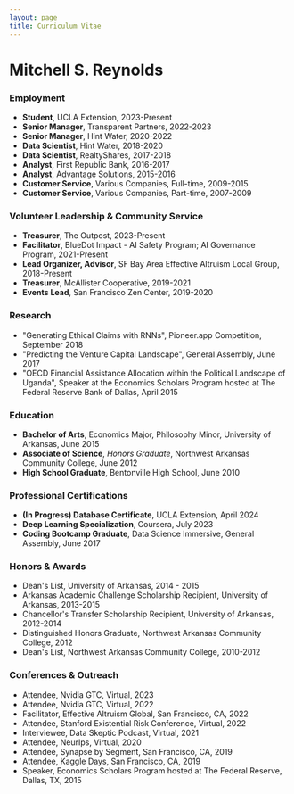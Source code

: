 ```yaml
---
layout: page
title: Curriculum Vitae
---
```

# Mitchell S. Reynolds

### Employment
- **Student**, UCLA Extension, 2023-Present
- **Senior Manager**, Transparent Partners, 2022-2023
- **Senior Manager**, Hint Water, 2020-2022
- **Data Scientist**, Hint Water, 2018-2020
- **Data Scientist**, RealtyShares, 2017-2018
- **Analyst**, First Republic Bank, 2016-2017
- **Analyst**, Advantage Solutions, 2015-2016
- **Customer Service**, Various Companies, Full-time, 2009-2015
- **Customer Service**, Various Companies, Part-time, 2007-2009

### Volunteer Leadership & Community Service
- **Treasurer**, The Outpost, 2023-Present
- **Facilitator**, BlueDot Impact - AI Safety Program; AI Governance Program, 2021-Present
- **Lead Organizer, Advisor**, SF Bay Area Effective Altruism Local Group, 2018-Present
- **Treasurer**, McAllister Cooperative, 2019-2021
- **Events Lead**, San Francisco Zen Center, 2019-2020

### Research
- "Generating Ethical Claims with RNNs", Pioneer.app Competition, September 2018
- "Predicting the Venture Capital Landscape", General Assembly, June 2017
- "OECD Financial Assistance Allocation within the Political Landscape of Uganda", Speaker at the Economics Scholars Program hosted at The Federal Reserve Bank of Dallas, April 2015

### Education
- **Bachelor of Arts**, Economics Major, Philosophy Minor, University of Arkansas, June 2015
- **Associate of Science**, _Honors Graduate_, Northwest Arkansas Community College, June 2012
- **High School Graduate**, Bentonville High School, June 2010

### Professional Certifications
- **(In Progress) Database Certificate**, UCLA Extension, April 2024
- **Deep Learning Specialization**, Coursera, July 2023
- **Coding Bootcamp Graduate**, Data Science Immersive, General Assembly, June 2017


### Honors & Awards
- Dean's List, University of Arkansas, 2014 - 2015
- Arkansas Academic Challenge Scholarship Recipient, University of Arkansas, 2013-2015
- Chancellor's Transfer Scholarship Recipient, University of Arkansas, 2012-2014
- Distinguished Honors Graduate, Northwest Arkansas Community College, 2012
- Dean's List, Northwest Arkansas Community College, 2010-2012

### Conferences & Outreach
- Attendee, Nvidia GTC, Virtual, 2023
- Attendee, Nvidia GTC, Virtual, 2022
- Facilitator, Effective Altruism Global, San Francisco, CA, 2022
- Attendee, Stanford Existential Risk Conference, Virtual, 2022
- Interviewee, Data Skeptic Podcast, Virtual, 2021
- Attendee, NeurIps, Virtual, 2020
- Attendee, Synapse by Segment, San Francisco, CA, 2019
- Attendee, Kaggle Days, San Francisco, CA, 2019
- Speaker, Economics Scholars Program hosted at The Federal Reserve, Dallas, TX, 2015
